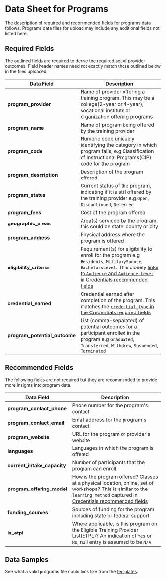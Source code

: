 # Data Sheet for Programs
The description of required and recommended fields for programs data follows. Programs data files for upload may include any additional fields not listed here. 

## Required Fields
The outlined fields are required to derive the required set of provider outcomes. Field header names need not exactly match those outlined below in the files uploaded.

Data Field | Description
------ | -----------
**program_provider** | Name of provider offering a training program. This may be a college(2-year or 4-year), vocational institute or organization offering programs
**program_name** | Name of program being offered by the training provider
**program_code** | Numeric code uniquely identifying the category in which program falls, e.g Classification of Instructional Programs(CIP) code for the program
**program_description** | Description of the program offered
**program_status** | Current status of the program, indicating if it is still offered by the training provider e.g `Open`, `Discontinued`, `Deferred`
**program_fees** | Cost of the program offered
**geographic_areas** | Area(s) serviced by the program, this could be state, county or city
**program_address** | Physical address where the program is offered
 **eligibility_criteria** | Requirement(s) for eligibility to enroll for the program e.g `Residents`, `MilitarySpouse`, `BachelorsLevel`. This closely [links to `Audience` and `Audience Level` in Credentials recommended fields](https://github.com/workforce-data-initiative/tpot-data-definitions/blob/master/datasheets/CREDENTIALS.md#recommended-fields) 
**credential_earned** | Credential earned after completion of the program. This matches the [`credential_type` in the Credentials required fields](https://github.com/workforce-data-initiative/tpot-data-definitions/blob/master/datasheets/CREDENTIALS.md#required-fields)
**program_potential_outcome** | List (comma-separated) of potential outcomes for a participant enrolled in the program e.g `Graduated`, `Transferred`, `Withdrew`, `Suspended`, `Terminated`

## Recommended Fields
The following fields are not required but they are recommended to provide more insights into program data.

Data Field | Description
------ | -----------
**program_contact_phone** | Phone number for the program's contact
**program_contact_email** | Email address for the program's contact
**program_website** | URL for the program or provider's website
**languages** | Languages in which the program is offered
**current_intake_capacity** | Number of participants that the program can enroll
**program_offering_model** | How is the program offered? Classes at a physical location, online, set of workshops? This is similar to the `learning_method` captured in [Credentials recommended fields](https://github.com/workforce-data-initiative/tpot-data-definitions/blob/master/datasheets/CREDENTIALS.md#recommended-fields)
**funding_sources** | Sources of funding for the program including state or federal support
**is_etpl** | Where applicable, is this program on the Eligible Training Provider List(ETPL)? An indication of `Yes` or `No`, null entry is assumed to be `N/A`

## Data Samples
See what a valid programs file could look like from the [templates](https://github.com/workforce-data-initiative/tpot-data-definitions/blob/master/templates/programs.csv).
